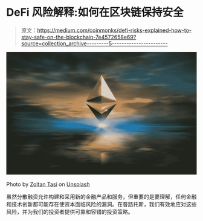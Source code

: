 # DeFi 风险解释:如何在区块链保持安全

> 原文：<https://medium.com/coinmonks/defi-risks-explained-how-to-stay-safe-on-the-blockchain-7e4572658e69?source=collection_archive---------5----------------------->

![](img/666bbc15491f6869d149e8d42c8c1713.png)

Photo by [Zoltan Tasi](https://unsplash.com/@zoltantasi?utm_source=unsplash&utm_medium=referral&utm_content=creditCopyText) on [Unsplash](https://unsplash.com/s/photos/ethereum?utm_source=unsplash&utm_medium=referral&utm_content=creditCopyText)

虽然分散融资允许构建和采用新的金融产品和服务，但重要的是要理解，任何金融和技术创新都可能存在使资本面临风险的漏洞。在普路托斯，我们有效地应对这些风险，并为我们的投资者提供可靠和容错的投资策略。